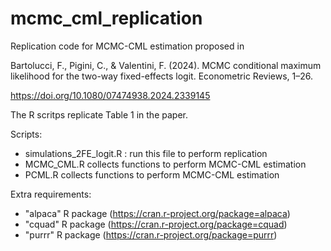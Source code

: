 # mcmc_cml_replication

Replication code for MCMC-CML estimation proposed in

Bartolucci, F., Pigini, C., & Valentini, F. (2024). 
  MCMC conditional maximum likelihood for the two-way fixed-effects logit. 
  Econometric Reviews, 1–26. 

https://doi.org/10.1080/07474938.2024.2339145

The R scritps replicate Table 1 in the paper.

Scripts:
- simulations_2FE_logit.R : run this file to perform replication
- MCMC_CML.R collects functions to perform MCMC-CML estimation
- PCML.R collects functions to perform MCMC-CML estimation



Extra requirements:
- "alpaca" R package (https://cran.r-project.org/package=alpaca)
- "cquad" R package (https://cran.r-project.org/package=cquad)
- "purrr" R package (https://cran.r-project.org/package=purrr) 



